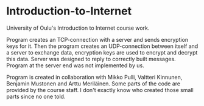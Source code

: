 # Introduction-to-Internet
University of Oulu's Introduction to Internet course work.

Program creates an TCP-connection with a server and sends encryption keys for it. Then the program creates an UDP-connection between itself and a server to exchange data, encryption keys are used to encrypt and decrypt this data. Server was designed to reply to correctly built messages. Program at the server end was not implemented by us.

Program is created in collaboration with Mikko Pulli, Valtteri Kinnunen, Benjamin Mustonen and Arttu Meriläinen. Some parts of the code are provided by the course staff. I don't exactly know who created those small parts since no one told.
